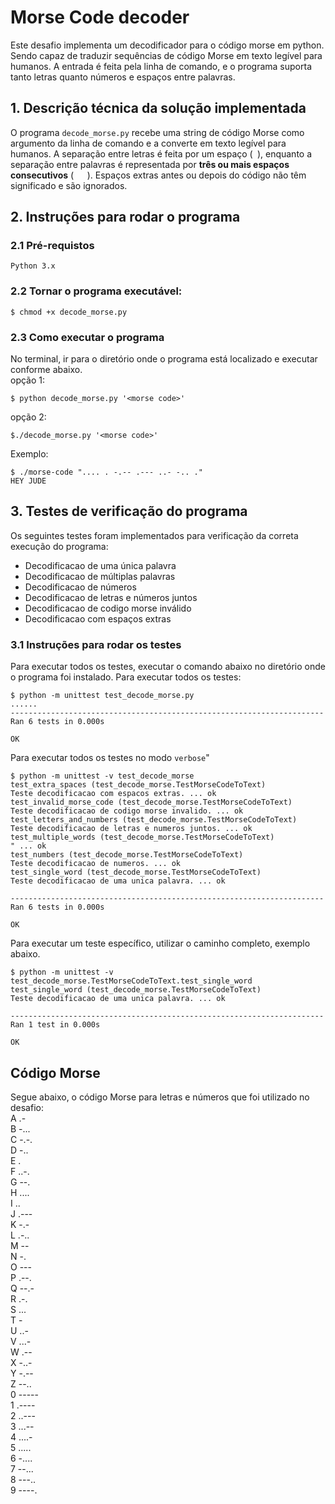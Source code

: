 # Morse Code decoder

Este desafio implementa um decodificador para o código morse em python.
Sendo capaz de traduzir sequências de código Morse em texto legível para humanos. 
A entrada é feita pela linha de comando, e o programa suporta tanto letras quanto números e espaços entre palavras.

## 1. Descrição técnica da solução implementada

O programa `decode_morse.py` recebe uma string de código Morse como argumento da linha de comando e a converte em texto legível para humanos. A separação entre letras é feita por um espaço (` `), enquanto a separação entre palavras é representada por **três ou mais espaços consecutivos** (`   `). Espaços extras antes ou depois do código não têm significado e são ignorados.

## 2. Instruções para rodar o programa
### 2.1 Pré-requistos
    Python 3.x

### 2.2 Tornar o programa executável:
```
$ chmod +x decode_morse.py
```

### 2.3 Como executar o programa

No terminal, ir para o diretório onde o programa está localizado 
e executar conforme abaixo.  
opção 1:
```
$ python decode_morse.py '<morse code>'
````
opção 2:
```
$./decode_morse.py '<morse code>'
```
Exemplo:
```
$ ./morse-code ".... . -.-- .--- ..- -.. ."
HEY JUDE
```
## 3. Testes de verificação do programa

Os seguintes testes foram implementados para verificação da
correta execução do programa:

* Decodificacao de uma única palavra
* Decodificacao de múltiplas palavras
* Decodificacao de números
* Decodificacao de letras e números juntos
* Decodificacao de codigo morse inválido
* Decodificacao com espaços extras

### 3.1 Instruções para rodar os testes

Para executar todos os testes,  executar o comando abaixo no diretório onde o programa foi instalado.
Para executar todos os testes:
```
$ python -m unittest test_decode_morse.py 
......
----------------------------------------------------------------------
Ran 6 tests in 0.000s

OK
```

Para executar todos os testes no modo `verbose`"
```
$ python -m unittest -v test_decode_morse
test_extra_spaces (test_decode_morse.TestMorseCodeToText)
Teste decodificacao com espacos extras. ... ok
test_invalid_morse_code (test_decode_morse.TestMorseCodeToText)
Teste decodificacao de codigo morse invalido. ... ok
test_letters_and_numbers (test_decode_morse.TestMorseCodeToText)
Teste decodificacao de letras e numeros juntos. ... ok
test_multiple_words (test_decode_morse.TestMorseCodeToText)
" ... ok
test_numbers (test_decode_morse.TestMorseCodeToText)
Teste decodificacao de numeros. ... ok
test_single_word (test_decode_morse.TestMorseCodeToText)
Teste decodificacao de uma unica palavra. ... ok

----------------------------------------------------------------------
Ran 6 tests in 0.000s

OK
```
Para executar um teste específico, utilizar o caminho completo, exemplo abaixo.
```
$ python -m unittest -v test_decode_morse.TestMorseCodeToText.test_single_word
test_single_word (test_decode_morse.TestMorseCodeToText)
Teste decodificacao de uma unica palavra. ... ok

----------------------------------------------------------------------
Ran 1 test in 0.000s

OK
```

## Código Morse

Segue abaixo, o código Morse para letras e números que
foi utilizado no desafio:  
A .-   
B -...   
C -.-.   
D -..   
E .   
F ..-.   
G --.   
H ....   
I ..   
J .---   
K -.-   
L .-..   
M --   
N -.   
O ---  
P .--.   
Q --.-   
R .-.  
S ...  
T -  
U ..-   
V ...-   
W .--   
X -..-  
Y -.--  
Z --..  
0 -----  
1 .----  
2 ..---  
3 ...--  
4 ....-  
5 .....  
6 -....  
7 --...  
8 ---..  
9 ----.  
